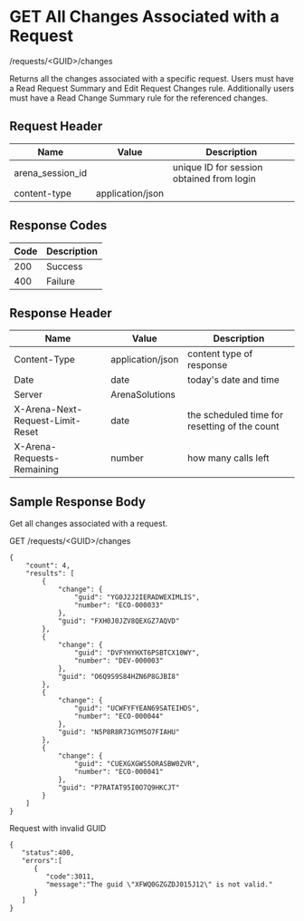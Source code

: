 # GET All Changes Associated with a Request


/requests/&lt;GUID&gt;/changes

Returns all  the changes associated with a specific request.  Users must have a Read Request Summary and  Edit Request Changes rule. Additionally users must have a  Read Change Summary rule for the referenced changes.

## Request Header

| Name<br> | Value<br> | Description<br> |
|  --- |  --- |  --- | 
| arena_session_id<br> |   | unique ID for session obtained from login<br> |
| content\-type<br> | application/json<br> |   |

## Response Codes

| Code<br> | Description<br> |
|  --- |  --- | 
| 200<br> | Success<br> |
| 400<br> | Failure<br> |

## Response Header

| Name<br> | Value<br> | Description<br> |
|  --- |  --- |  --- | 
| Content\-Type<br> | application/json<br> | content type of response<br> |
| Date<br> | date<br> | today's date and time<br> |
| Server<br> | ArenaSolutions<br> |   |
| X\-Arena\-Next\-Request\-Limit\-Reset<br> | date<br> | the scheduled time for resetting of the count<br> |
| X\-Arena\-Requests\-Remaining<br> | number<br> | how many calls left<br> |

## Sample Response Body
Get all changes associated with a request.



GET /requests/&lt;GUID&gt;/changes

```
{
    "count": 4,
    "results": [
        {
            "change": {
                "guid": "YG0J2J2IERADWEXIMLIS",
                "number": "ECO-000033"
            },
            "guid": "FXH0J0JZV8QEXGZ7AQVD"
        },
        {
            "change": {
                "guid": "DVFYHYHXT6PSBTCX10WY",
                "number": "DEV-000003"
            },
            "guid": "O6Q9S9S84HZN6P8GJBI8"
        },
        {
            "change": {
                "guid": "UCWFYFYEAN69SATEIHDS",
                "number": "ECO-000044"
            },
            "guid": "N5P8R8R73GYM5O7FIAHU"
        },
        {
            "change": {
                "guid": "CUEXGXGWS5ORASBW0ZVR",
                "number": "ECO-000041"
            },
            "guid": "P7RATAT95I0O7Q9HKCJT"
        }
    ]
} 
```
Request with invalid GUID

```
{  
   "status":400,
   "errors":[  
      {  
         "code":3011,
         "message":"The guid \"XFWQ0GZGZDJ015J12\" is not valid."
      }
   ]
}
```
